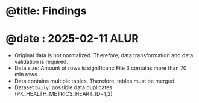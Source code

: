 # @title: Findings
# @date : 2025-02-11 ALUR

- Original data is not normalized. Therefore, data transformation and data validation is required.
- Data size: Amount of rows is significant: File 3 contains more than 70 mln rows.
- Data contains multiple tables. Therefore, tables must be merged.
- Dataset `Daily`: possible data duplicates (PK_HEALTH_METRICS_HEART_ID=1,2)
